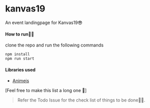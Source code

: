 # kanvas19
An event landingpage for Kanvas19😎

#### How to run👨‍💻
clone the repo and run the following commands
```
npm install
npm run start
```
#### Libraries used
- [Animejs](https://animejs.com/)

[Feel free to make this list a long one 🤟]

> Refer the Todo Issue for the check list of things to be done👻👻.
